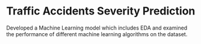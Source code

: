 # Traffic Accidents Severity Prediction
Developed a Machine Learning model which includes EDA and examined the performance of different machine learning algorithms on the dataset.
